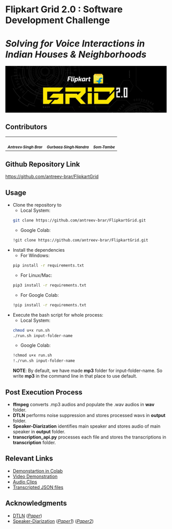 # Flipkart Grid 2.0 : Software Development Challenge
# *Solving for Voice Interactions in Indian Houses & Neighborhoods*
<img src="assets/flipkart-grid-logo.jpg"></img>

## Contributors

<table>
  <tr>
    <td align="center"><a href="https://github.com/antreev-brar"><img src="https://avatars3.githubusercontent.com/u/57298405?s=460&u=12872e3c1a80847f597ec1cde810f33b75ccbad9&v=4" width="100px;" alt=""/><br /><sub><b><i>Antreev Singh Brar</i></b></sub></a></td>
   <td align="center"><a href="https://github.com/gurbaaz27"><img src="https://avatars0.githubusercontent.com/u/60743677?s=460&u=339e0534f4782ae1d822cf07474ec3c5653a3db5&v=4" width="100px;" alt=""/><br /><sub><b><i>Gurbaaz Singh Nandra</i></b></sub></a></td>
    <td align="center"><a href="https://github.com/SomTambe"><img src="https://avatars3.githubusercontent.com/u/20859602?s=460&u=b5305f8206d736e2e421c3cbb3ee2a5e0c2a0a28&v=4" width="100px;" alt=""/><br /><sub><b><i>Som Tambe</i></b></sub></a></td>
  </tr>
</table>

## Github Repository Link   

https://github.com/antreev-brar/FlipkartGrid

## Usage
* Clone the repository to 
  * Local System:
  ```bash
  git clone https://github.com/antreev-brar/FlipkartGrid.git
  ```
  * Google Colab:
  ```bash
  !git clone https://github.com/antreev-brar/FlipkartGrid.git
  ```
* Install the dependencies
  * For Windows:
  ```bash
  pip install -r requirements.txt
  ```
  * For Linux/Mac:
  ```bash
  pip3 install -r requirements.txt
  ```
  * For Google Colab:
  ```bash
  !pip install -r requirements.txt
  ```
* Execute the bash script for whole process:
  * Local System:
  ```bash
  chmod u+x run.sh
  ./run.sh input-folder-name
  ```
  * Google Colab:
  ```bash
  !chmod u+x run.sh
  !./run.sh input-folder-name
  ```
  **NOTE**: By default, we have made **mp3** folder for input-folder-name. So write **mp3** in the command line in that place to use default.
  
## Post Execution Process
* **ffmpeg** converts .mp3 audios and populate the .wav audios in **wav** folder.
* **DTLN** performs noise suppression and stores processed wavs in **output** folder.
* **Speaker-Diarization** identifies main speaker and stores audio of main speaker in **output** folder.
* **transcription_api.py** processes each file and stores the transcriptions in **transcription** folder.

## Relevant Links
* [Demonstartion in Colab](https://colab.research.google.com/drive/18cd1lg0DKLcm7ePbJ67IEWER89Bp-YR0?usp=sharing)
* [Video Demonstration](#)
* [Audio Clips](#)
* [Transcripted JSON files](#)

## Acknowledgments
* [DTLN](https://github.com/breizhn/DTLN) ([*Paper*](https://arxiv.org/abs/2005.07551))
* [Speaker-Diarization](https://github.com/taylorlu/Speaker-Diarization) ([*Paper1*](https://arxiv.org/pdf/1902.10107.pdf)) ([*Paper2*](https://arxiv.org/abs/1810.04719))
